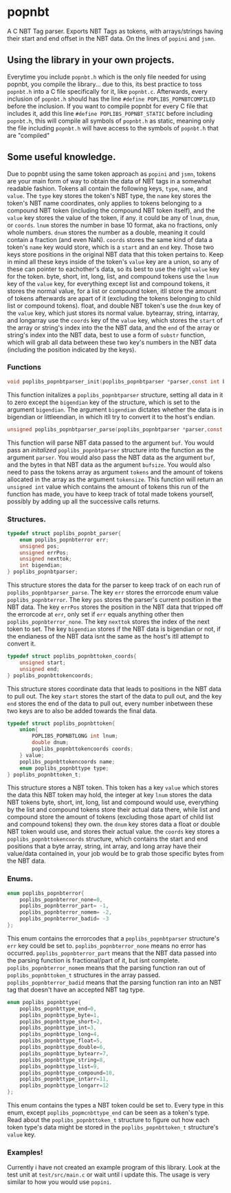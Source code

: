 # popnbt
A C NBT Tag parser. Exports NBT Tags as tokens, with arrays/strings having their start and end offset in the NBT data. On the lines of `popini` and `jsmn`.
## Using the library in your own projects.
Everytime you include `popnbt.h` which is the only file needed for using popnbt, you compile the library... due to this, its best practice to toss `popnbt.h` into a C file specifically for it, like `popnbt.c`. Afterwards, every inclusion of `popnbt.h` should has the line `#define POPLIBS_POPNBTCOMPILED` before the inclusion. If you want to compile popnbt for every C file that includes it, add this line `#define POPLIBS_POPNBT_STATIC` before including `popnbt.h`, this will compile all symbols of `popnbt.h` as static, meaning only the file including `popnbt.h` will have access to the symbols of `popnbt.h` that are "compiled"
## Some useful knowledge.
Due to popnbt using the same token approach as `popini` and `jsmn`, tokens are your main form of way to obtain the data of NBT tags in a somewhat readable fashion. Tokens all contain the following keys, `type`, `name`, and `value`. The `type` key stores the token's NBT type, the `name` key stores the token's NBT name coordinates, only applies to tokens belonging to a compound NBT token (including the compound NBT token itself), and the `value` key stores the value of the token, if any. it could be any of `lnum`, `dnum`, or `coords`. `lnum` stores the number in base 10 format, aka no fractions, only whole numbers. `dnum` stores the number as a double, meaning it could contain a fraction (and even NaN). `coords` stores the same kind of data a token's `name` key would store, which is a `start` and an `end` key. Those two keys store positions in the original NBT data that this token pertains to. Keep in mind all these keys inside of the token's `value` key are a union, so any of these can pointer to eachother's data, so its best to use the right `value` key for the token. byte, short, int, long, list, and compound tokens use the `lnum` key of the `value` key, for everything except list and compound tokens, it stores the normal value, for a list or compound token, itll store the amount of tokens afterwards are apart of it (excluding the tokens belonging to child list or compound tokens). float, and double NBT token's use the `dnum` key of the `value` key, which just stores its normal value. bytearray, string, intarray, and longarray use the `coords` key of the `value` key, which stores the `start` of the array or string's index into the the NBT data, and the `end` of the array or string's index into the NBT data, best to use a form of `substr` function, which will grab all data between these two key's numbers in the NBT data (including the position indicated by the keys).
### Functions
```c
void poplibs_popnbtparser_init(poplibs_popnbtparser *parser,const int bigendian);
```
This function initalizes a `poplibs_popnbtparser` structure, setting all data in it to zero except the `bigendian` key of the structure, which is set to the argument `bigendian`. The argument `bigendian` dictates whether the data is in bigendian or littleendian, in which itll try to convert it to the host's endian.
```c
unsigned poplibs_popnbtparser_parse(poplibs_popnbtparser *parser,const char *buf,const unsigned bufsize,poplibs_popnbttoken_t *tokens,const unsigned tokensize);
```
This function will parse NBT data passed to the argument `buf`. You would pass an *initalized* `poplibs_popnbtparser` structure into the function as the argument `parser`. You would also pass the NBT data as the argument `buf`, and the bytes in that NBT data as the argument `bufsize`. You would also need to pass the tokens array as argument `tokens` and the amount of tokens allocated in the array as the argument `tokensize`.
This function will return an `unsigned int` value which contains the amount of tokens this run of the function has made, you have to keep track of total made tokens yourself, possibly by adding up all the successive calls returns.
### Structures.
```c
typedef struct poplibs_popnbt_parser{
	enum poplibs_popnbterror err;
	unsigned pos;
	unsigned errPos;
	unsigned nexttok;
	int bigendian;
} poplibs_popnbtparser;
```
This structure stores the data for the parser to keep track of on each run of `poplibs_popnbtparser_parse`. The key `err` stores the errorcode enum value `poplibs_popnbterror`. The key `pos` stores the parser's current position in the NBT data. The key `errPos` stores the position in the NBT data that tripped off the errorcode at `err`, only set if `err` equals anything other then `poplibs_popnbterror_none`. The key `nexttok` stores the index of the next token to set. The key `bigendian` stores if the NBT data is bigendian or not, if the endianess of the NBT data isnt the same as the host's itll attempt to convert it.
```c
typedef struct poplibs_popnbttoken_coords{
	unsigned start;
	unsigned end;
} poplibs_popnbttokencoords;
```
This structure stores coordinate data that leads to positions in the NBT data to pull out. The key `start` stores the start of the data to pull out, and the key `end` stores the end of the data to pull out, every number inbetween these two keys are to also be added towards the final data.
```c
typedef struct poplibs_popnbttoken{
	union{
		POPLIBS_POPNBTLONG int lnum;
		double dnum;
		poplibs_popnbttokencoords coords;
	} value;
	poplibs_popnbttokencoords name;
	enum poplibs_popnbttype type;
} poplibs_popnbttoken_t;
```
This structure stores a NBT token. This token has a key `value` which stores the data this NBT token may hold, the integer at key `lnum` stores the data NBT tokens byte, short, int, long, list and compound would use, everything by the list and compound tokens store their actual data there, while list and compound store the amount of tokens (excluding those apart of child list and compound tokens) they own. the `dnum` key stores data a float or double NBT token would use, and stores their actual value. the `coords` key stores a `poplibs_popnbttokencoords` structure, which contains the start and end positions that a byte array, string, int array, and long array have their value/data contained in, your job would be to grab those specific bytes from the NBT data.
### Enums.
```c
enum poplibs_popnbterror{
	poplibs_popnbterror_none=0,
	poplibs_popnbterror_part= -1,
	poplibs_popnbterror_nomem= -2,
	poplibs_popnbterror_badid= -3
};
```
This enum contains the errorcodes that a `poplibs_popnbtparser` structure's `err` key could be set to. `poplibs_popnbterror_none` means no error has occurred. `poplibs_popnbterror_part` means that the NBT data passed into the parsing function is fractional/part of it, but isnt complete. `poplibs_popnbterror_nomem` means that the parsing function ran out of `poplibs_popnbttoken_t` structures in the array passed. `poplibs_popnbterror_badid` means that the parsing function ran into an NBT tag that doesn't have an accepted NBT tag type.
```c
enum poplibs_popnbttype{
	poplibs_popnbttype_end=0,
	poplibs_popnbttype_byte=1,
	poplibs_popnbttype_short=2,
	poplibs_popnbttype_int=3,
	poplibs_popnbttype_long=4,
	poplibs_popnbttype_float=5,
	poplibs_popnbttype_double=6,
	poplibs_popnbttype_bytearr=7,
	poplibs_popnbttype_string=8,
	poplibs_popnbttype_list=9,
	poplibs_popnbttype_compound=10,
	poplibs_popnbttype_intarr=11,
	poplibs_popnbttype_longarr=12
};
```
This enum contains the types a NBT token could be set to. Every type in this enum, except `poplibs_popmcnbttype_end` can be seen as a token's type. Read about the `poplibs_popnbttoken_t` structure to figure out how each token type's data might be stored in the `poplibs_popnbttoken_t` structure's `value` key.
### Examples!
Currently i have not created an example program of this library. Look at the test unit at `test/src/main.c` or wait until i update this. The usage is very similar to how you would use `popini`.